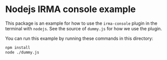 # Nodejs IRMA console example

This package is an example for how to use the `irma-console` plugin in the
terminal with `nodejs`. See the source of `dummy.js` for how we use the plugin.

You can run this example by running these commands in this directory:

```bash
npm install
node ./dummy.js
```
